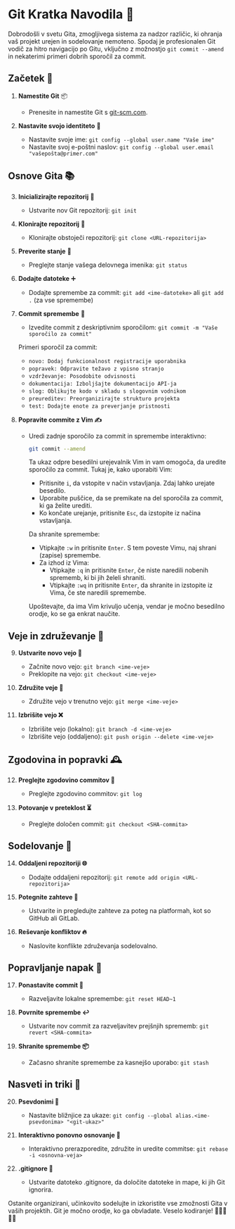 # Git Kratka Navodila 📜

Dobrodošli v svetu Gita, zmogljivega sistema za nadzor različic, ki ohranja vaš projekt urejen in sodelovanje nemoteno. Spodaj je profesionalen Git vodič za hitro navigacijo po Gitu, vključno z možnostjo `git commit --amend` in nekaterimi primeri dobrih sporočil za commit.

## Začetek 🚀

1. **Namestite Git** 📦
   - Prenesite in namestite Git s [git-scm.com](https://git-scm.com/downloads).

2. **Nastavite svojo identiteto** 👤
   - Nastavite svoje ime: `git config --global user.name "Vaše ime"`
   - Nastavite svoj e-poštni naslov: `git config --global user.email "vašepošta@primer.com"`

## Osnove Gita 📚

3. **Inicializirajte repozitorij** 🚀
   - Ustvarite nov Git repozitorij: `git init`

4. **Klonirajte repozitorij** 🧬
   - Klonirajte obstoječi repozitorij: `git clone <URL-repozitorija>`

5. **Preverite stanje** 🧐
   - Preglejte stanje vašega delovnega imenika: `git status`

6. **Dodajte datoteke** ➕
   - Dodajte spremembe za commit: `git add <ime-datoteke>` ali `git add .` (za vse spremembe)

7. **Commit spremembe** 💬
   - Izvedite commit z deskriptivnim sporočilom: `git commit -m "Vaše sporočilo za commit"`

   Primeri sporočil za commit:
   - `novo: Dodaj funkcionalnost registracije uporabnika`
   - `popravek: Odpravite težavo z vpisno stranjo`
   - `vzdrževanje: Posodobite odvisnosti`
   - `dokumentacija: Izboljšajte dokumentacijo API-ja`
   - `slog: Oblikujte kodo v skladu s slogovnim vodnikom`
   - `preureditev: Preorganizirajte strukturo projekta`
   - `test: Dodajte enote za preverjanje pristnosti`

8. **Popravite commite z Vim ✍️**
   - Uredi zadnje sporočilo za commit in spremembe interaktivno:

     ```bash
     git commit --amend
     ```

     Ta ukaz odpre besedilni urejevalnik Vim in vam omogoča, da uredite sporočilo za commit. Tukaj je, kako uporabiti Vim:

     - Pritisnite `i`, da vstopite v način vstavljanja. Zdaj lahko urejate besedilo.
     - Uporabite puščice, da se premikate na del sporočila za commit, ki ga želite urediti.
     - Ko končate urejanje, pritisnite `Esc`, da izstopite iz načina vstavljanja.

     Da shranite spremembe:
     - Vtipkajte `:w` in pritisnite `Enter`. S tem poveste Vimu, naj shrani (zapise) spremembe.
     - Za izhod iz Vima:
       - Vtipkajte `:q` in pritisnite `Enter`, če niste naredili nobenih sprememb, ki bi jih želeli shraniti.
       - Vtipkajte `:wq` in pritisnite `Enter`, da shranite in izstopite iz Vima, če ste naredili spremembe.

     Upoštevajte, da ima Vim krivuljo učenja, vendar je močno besedilno orodje, ko se ga enkrat naučite.

## Veje in združevanje 🌿

9. **Ustvarite novo vejo 🌱**
   - Začnite novo vejo: `git branch <ime-veje>`
   - Preklopite na vejo: `git checkout <ime-veje>`

10. **Združite veje 🤝**
    - Združite vejo v trenutno vejo: `git merge <ime-veje>`

11. **Izbrišite vejo ❌**
    - Izbrišite vejo (lokalno): `git branch -d <ime-veje>`
    - Izbrišite vejo (oddaljeno): `git push origin --delete <ime-veje>`

## Zgodovina in popravki 🕰️

12. **Preglejte zgodovino commitov 📜**
    - Preglejte zgodovino commitov: `git log`

13. **Potovanje v preteklost ⏳**
    - Preglejte določen commit: `git checkout <SHA-commita>`

## Sodelovanje 🤝

14. **Oddaljeni repozitoriji 🌐**
    - Dodajte oddaljeni repozitorij: `git remote add origin <URL-repozitorija>`

15. **Potegnite zahteve 🙏**
    - Ustvarite in pregledujte zahteve za poteg na platformah, kot so GitHub ali GitLab.

16. **Reševanje konfliktov 🔥**
    - Naslovite konflikte združevanja sodelovalno.

## Popravljanje napak 🙈

17. **Ponastavite commit 🔄**
    - Razveljavite lokalne spremembe: `git reset HEAD~1`

18. **Povrnite spremembe ↩️**
    - Ustvarite nov commit za razveljavitev prejšnjih sprememb: `git revert <SHA-commita>`

19. **Shranite spremembe 📦**
    - Začasno shranite spremembe za kasnejšo uporabo: `git stash`

## Nasveti in triki 🎩

20. **Psevdonimi 🐇**
    - Nastavite bližnjice za ukaze: `git config --global alias.<ime-psevdonima> "<git-ukaz>"`

21. **Interaktivno ponovno osnovanje 🧩**
    - Interaktivno prerazporedite, združite in uredite commitse: `git rebase -i <osnovna-veja>`

22. **.gitignore 🙅**
    - Ustvarite datoteko .gitignore, da določite datoteke in mape, ki jih Git ignorira.

Ostanite organizirani, učinkovito sodelujte in izkoristite vse zmožnosti Gita v vaših projektih. Git je močno orodje, ko ga obvladate. Veselo kodiranje! 🚀👩‍💻👨‍💻
